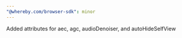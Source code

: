 ```yaml
---
"@whereby.com/browser-sdk": minor
---
```


Added attributes for aec, agc, audioDenoiser, and autoHideSelfView
